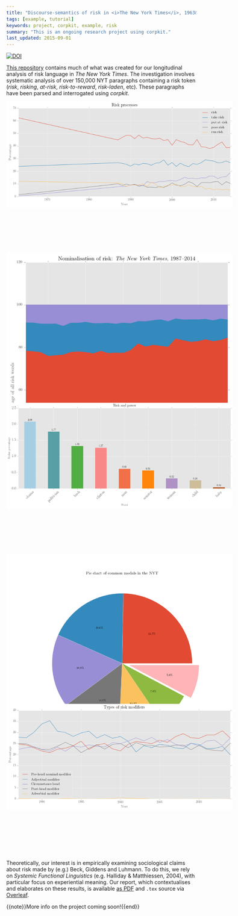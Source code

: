```yaml
---
title: "Discourse-semantics of risk in <i>The New York Times</i>, 1963&ndash;2014&#58; a corpus linguistic approach"
tags: [example, tutorial]
keywords: project, corpkit, example, risk
summary: "This is an ongoing research project using corpkit."
last_updated: 2015-09-01
---
```


[![DOI](https://zenodo.org/badge/14568/interrogator/risk.svg)](https://zenodo.org/badge/latestdoi/14568/interrogator/risk)

[This repository](https://www.github.com/interrogator/risk) contains much of what was created for our longitudinal analysis of risk language in *The New York Times*. The investigation involves systematic analysis of over 150,000 NYT paragraphs containing a risk token (*risk*, *risking*, *at-risk*, *risk-to-reward*, *risk-laden*, etc). These paragraphs have been parsed and interrogated using *corpkit*.

<center>
<div style="width:600px;height:400px;overflow:hidden;" >
   <a href="https://raw.githubusercontent.com/interrogator/risk/master/images/risk_processes-2.png" > <img src="https://raw.githubusercontent.com/interrogator/risk/master/images/risk_processes-2.png" width="600px" height="auto"></a>
</div>
<div style="width:600px;height:400px;overflow:hidden;" >
   <a href="https://raw.githubusercontent.com/interrogator/risk/master/images/nominalisation-of-risk-emphthe-new-york-times-19872014.png" > <img src="https://raw.githubusercontent.com/interrogator/risk/master/images/nominalisation-of-risk-emphthe-new-york-times-19872014.png" width="600px" height="auto"></a>
</div>
<div style="width:600px;height:400px;overflow:hidden;" >
   <a href="https://raw.githubusercontent.com/interrogator/risk/master/images/risk-and-power-2.png" > <img src="https://raw.githubusercontent.com/interrogator/risk/master/images/risk-and-power-2.png" width="600px" height="auto"></a>
</div>
<div style="width:600px;height:400px;overflow:hidden;" >
   <a href="https://raw.githubusercontent.com/interrogator/risk/master/images/pie-chart-of-common-modals-in-the-nyt2.png" > <img src="https://raw.githubusercontent.com/interrogator/risk/master/images/pie-chart-of-common-modals-in-the-nyt2.png" width="600px" height="auto"></a>
</div>
<div style="width:600px;height:400px;overflow:hidden;" >
   <a href="https://raw.githubusercontent.com/interrogator/risk/master/images/types-of-risk-modifiers.png" > <img src="https://raw.githubusercontent.com/interrogator/risk/master/images/types-of-risk-modifiers.png" width="600px" height="auto"></a>
</div>
</center>

Theoretically, our interest is in empirically examining sociological claims about risk made by (e.g.) Beck, Giddens and Luhmann. To do this, we rely on *Systemic Functional Linguistics* (e.g. Halliday & Matthiessen, 2004), with particular focus on experiential meaning. Our report, which contextualises and elaborates on these results, is available [as PDF](https://raw.githubusercontent.com/interrogator/risk/master/risk_report.pdf) and `.tex` source via [Overleaf](https://www.overleaf.com/read/jfyjfkqnztsp).

{{note}}More info on the project coming soon!{{end}}
